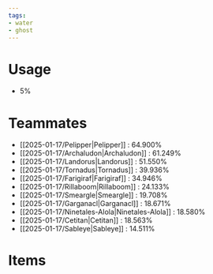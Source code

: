 ```yaml
---
tags:
- water
- ghost
---
```

# Usage
- 5%
# Teammates
- [[2025-01-17/Pelipper|Pelipper]] : 64.900%
- [[2025-01-17/Archaludon|Archaludon]] : 61.249%
- [[2025-01-17/Landorus|Landorus]] : 51.550%
- [[2025-01-17/Tornadus|Tornadus]] : 39.936%
- [[2025-01-17/Farigiraf|Farigiraf]] : 34.946%
- [[2025-01-17/Rillaboom|Rillaboom]] : 24.133%
- [[2025-01-17/Smeargle|Smeargle]] : 19.708%
- [[2025-01-17/Garganacl|Garganacl]] : 18.671%
- [[2025-01-17/Ninetales-Alola|Ninetales-Alola]] : 18.580%
- [[2025-01-17/Cetitan|Cetitan]] : 18.563%
- [[2025-01-17/Sableye|Sableye]] : 14.511%
# Items